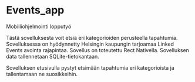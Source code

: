 # Events_app
Mobiiliohjelmointi lopputyö

Tästä sovelluksesta voit etsiä eri kategorioiden perusteella tapahtumia. Sovelluksessa on hyödynnetty Helsingin kaupungin tarjoamaa Linked Events avointa rajapintaa.
Sovellus on toteutettu Rect Nativella. Sovelluksen data tallennetaan SQLite-tietokantaan.

Sovelluksen etusivulla pystyt etsimään tapahtumia eri kategorioista ja tallentamaan ne suosikkeihin.
